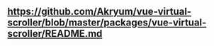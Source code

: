 ## https://github.com/Akryum/vue-virtual-scroller/blob/master/packages/vue-virtual-scroller/README.md
